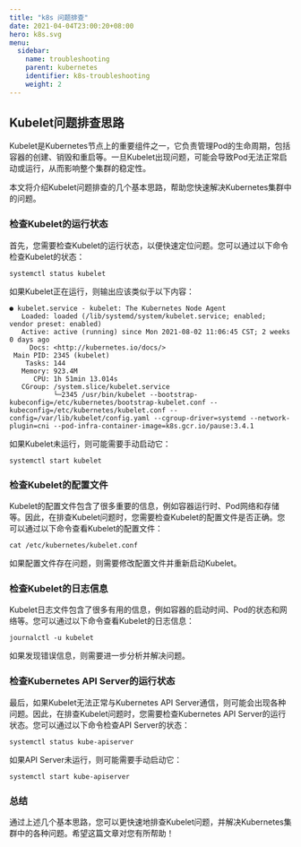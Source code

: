 ```yaml
---
title: "k8s 问题排查"
date: 2021-04-04T23:00:20+08:00
hero: k8s.svg
menu:
  sidebar:
    name: troubleshooting
    parent: kubernetes
    identifier: k8s-troubleshooting
    weight: 2
---
```


## Kubelet问题排查思路

Kubelet是Kubernetes节点上的重要组件之一，它负责管理Pod的生命周期，包括容器的创建、销毁和重启等。一旦Kubelet出现问题，可能会导致Pod无法正常启动或运行，从而影响整个集群的稳定性。

本文将介绍Kubelet问题排查的几个基本思路，帮助您快速解决Kubernetes集群中的问题。

### 检查Kubelet的运行状态

首先，您需要检查Kubelet的运行状态，以便快速定位问题。您可以通过以下命令检查Kubelet的状态：

```
systemctl status kubelet

```

如果Kubelet正在运行，则输出应该类似于以下内容：

```
● kubelet.service - kubelet: The Kubernetes Node Agent
   Loaded: loaded (/lib/systemd/system/kubelet.service; enabled; vendor preset: enabled)
   Active: active (running) since Mon 2021-08-02 11:06:45 CST; 2 weeks 0 days ago
     Docs: <http://kubernetes.io/docs/>
 Main PID: 2345 (kubelet)
    Tasks: 144
   Memory: 923.4M
      CPU: 1h 51min 13.014s
   CGroup: /system.slice/kubelet.service
           └─2345 /usr/bin/kubelet --bootstrap-kubeconfig=/etc/kubernetes/bootstrap-kubelet.conf --kubeconfig=/etc/kubernetes/kubelet.conf --config=/var/lib/kubelet/config.yaml --cgroup-driver=systemd --network-plugin=cni --pod-infra-container-image=k8s.gcr.io/pause:3.4.1

```

如果Kubelet未运行，则可能需要手动启动它：

```
systemctl start kubelet

```

### 检查Kubelet的配置文件

Kubelet的配置文件包含了很多重要的信息，例如容器运行时、Pod网络和存储等。因此，在排查Kubelet问题时，您需要检查Kubelet的配置文件是否正确。您可以通过以下命令查看Kubelet的配置文件：

```
cat /etc/kubernetes/kubelet.conf

```

如果配置文件存在问题，则需要修改配置文件并重新启动Kubelet。

### 检查Kubelet的日志信息

Kubelet日志文件包含了很多有用的信息，例如容器的启动时间、Pod的状态和网络等。您可以通过以下命令查看Kubelet的日志信息：

```
journalctl -u kubelet

```

如果发现错误信息，则需要进一步分析并解决问题。

### 检查Kubernetes API Server的运行状态

最后，如果Kubelet无法正常与Kubernetes API Server通信，则可能会出现各种问题。因此，在排查Kubelet问题时，您需要检查Kubernetes API Server的运行状态。您可以通过以下命令检查API Server的状态：

```
systemctl status kube-apiserver

```

如果API Server未运行，则可能需要手动启动它：

```
systemctl start kube-apiserver

```

### 总结

通过上述几个基本思路，您可以更快速地排查Kubelet问题，并解决Kubernetes集群中的各种问题。希望这篇文章对您有所帮助！